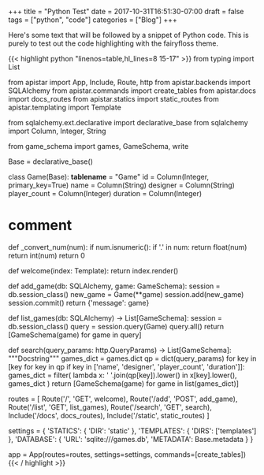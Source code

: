 +++
title = "Python Test"
date = 2017-10-31T16:51:30-07:00
draft = false
tags = ["python", "code"]
categories = ["Blog"]
+++

Here's some text that will be followed by a snippet of Python code. This is purely to test out the code highlighting with the fairyfloss theme.


{{< highlight python "linenos=table,hl_lines=8 15-17" >}}
from typing import List

from apistar import App, Include, Route, http
from apistar.backends import SQLAlchemy
from apistar.commands import create_tables
from apistar.docs import docs_routes
from apistar.statics import static_routes
from apistar.templating import Template

from sqlalchemy.ext.declarative import declarative_base
from sqlalchemy import Column, Integer, String

from game_schema import games, GameSchema, write


Base = declarative_base()


class Game(Base):
    __tablename__ = "Game"
    id = Column(Integer, primary_key=True)
    name = Column(String)
    designer = Column(String)
    player_count = Column(Integer)
    duration = Column(Integer)


# comment
def _convert_num(num):
    if num.isnumeric():
        if '.' in num:
            return float(num)
        return int(num)
    return 0


def welcome(index: Template):
    return index.render()


def add_game(db: SQLAlchemy, game: GameSchema):
    session = db.session_class()
    new_game = Game(**game)
    session.add(new_game)
    session.commit()
    return {'message': game}


def list_games(db: SQLAlchemy) -> List[GameSchema]:
    session = db.session_class()
    query = session.query(Game)
    query.all()
    return [GameSchema(game) for game in query]


def search(query_params: http.QueryParams) -> List[GameSchema]:
    """Docstring"""
    games_dict = games.dict
    qp = dict(query_params)
    for key in [key for key in qp if key in ['name', 'designer', 'player_count', 'duration']]:
        games_dict = filter(
            lambda x: ' '.join(qp[key]).lower() in x[key].lower(),
            games_dict
        )
    return [GameSchema(game) for game in list(games_dict)]


routes = [
    Route('/', 'GET', welcome),
    Route('/add', 'POST', add_game),
    Route('/list', 'GET', list_games),
    Route('/search', 'GET', search),
    Include('/docs', docs_routes),
    Include('/static', static_routes)
]

settings = {
    'STATICS': {
        'DIR': 'static'
    },
    'TEMPLATES': {
        'DIRS': ['templates']
    },
    'DATABASE': {
        'URL': 'sqlite:///games.db',
        'METADATA': Base.metadata
    }
}

app = App(routes=routes, settings=settings, commands=[create_tables])
{{< / highlight >}}